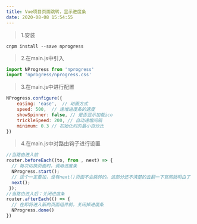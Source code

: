 ```yaml
---
title: Vue项目页面跳转，显示进度条
date: 2020-08-08 15:54:55
---
```

> 1.安装

``` shell
cnpm install --save nprogress
```

> 2.在main.js中引入

``` javascript
import NProgress from 'nprogress'
import 'nprogress/nprogress.css'
```

> 3.在main.js中进行配置

``` javascript
NProgress.configure({     
    easing: 'ease',  // 动画方式    
    speed: 500,  // 递增进度条的速度    
    showSpinner: false, // 是否显示加载ico    
    trickleSpeed: 200, // 自动递增间隔    
    minimum: 0.3 // 初始化时的最小百分比
})
```

> 4.在main.js中对路由钩子进行设置

``` javascript
//当路由进入前
router.beforeEach((to, from , next) => {
  // 每次切换页面时，调用进度条
  NProgress.start();
  // 这个一定要加，没有next()页面不会跳转的。这部分还不清楚的去翻一下官网就明白了 
  next();
 });
//当路由进入后：关闭进度条
router.afterEach(() => {  
  // 在即将进入新的页面组件前，关闭掉进度条
  NProgress.done()
})

```

